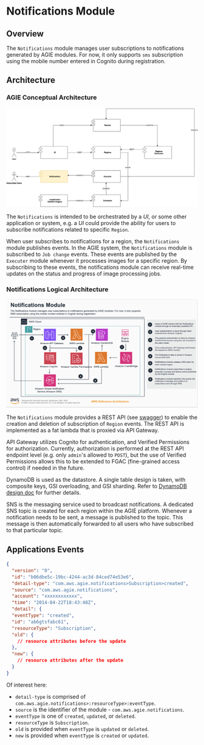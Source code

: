 # Notifications Module

## Overview

The `Notifications` module manages user subscriptions to notifications generated by AGIE modules. For now, it only supports `sms` subscription using the mobile number entered in Cognito during registration.

## Architecture

### AGIE Conceptual Architecture

![conceptual](docs/images/AGIE%20HLA-notifications-conceptual.png)

The `Notifications` is intended to be orchestrated by a _UI_, or some other application or system, e.g. a _UI_ could provide the ability for users to subscribe notifications related to specific `Region`.

When user subscribes to notifications for a region, the `Notifications` module publishes events. In the AGIE system, the `Notifications` module is subscribed to `Job change` events. These events are published by the `Executer` module whenever it processes images for a specific region. By subscribing to these events, the notifications module can receive real-time updates on the status and progress of image processing jobs.

### Notifications Logical Architecture

![logical](docs/images/AGIE%20HLA-notifications.png)

The `Notifications` module provides a REST API (see [swagger](./docs/swagger.json)) to enable the creation and deletion of subscription of `Region` events. The REST API is implemented as a fat lambda that is proxied via API Gateway.

API Gateway utilizes Cognito for authentication, and Verified Permissions for authorization. Currently, authorization is performed at the REST API endpoint level (e.g. only `admin`'s allowed to `POST`), but the use of Verified Permissions allows this to be extended to FGAC (fine-grained access control) if needed in the future.

DynamoDB is used as the datastore. A single table design is taken, with composite keys, GSI overloading, and GSI sharding. Refer to [DynamoDB design doc](./docs/DynamoDB%20design.md) for further details.

SNS is the messaging service used to broadcast notifications. A dedicated SNS topic is created for each region within the AGIE platform. Whenever a notification needs to be sent, a message is published to the topic. This message is then automatically forwarded to all users who have subscribed to that particular topic.

## Applications Events

```json
{
  "version": "0",
  "id": "b06dbe5c-19bc-4244-ac3d-84ced74e53e6",
  "detail-type": "com.aws.agie.notifications>Subscription>created",
  "source": "com.aws.agie.notifications",
  "account": "xxxxxxxxxxxx",
  "time": "2014-04-22T18:43:48Z",
  "detail": {
  "eventType": "created",
  "id": "ab6gtsfabc61",
  "resourceType": "Subscription",
  "old": {
    // resource attributes before the update
  },
  "new": {
    // resource attributes after the update
  }
}
```

Of interest here:

- `detail-type` is comprised of `com.aws.agie.notifications>:resourceType>:eventType`.
- `source` is the identifier of the module -  `com.aws.agie.notifications`.
- `eventType` is one of `created`, `updated`, or `deleted`.
- `resourceType` is `Subscription`.
- `old` is provided when `eventType` is `updated` or `deleted`.
- `new` is provided when `eventType` is `created` or `updated`.
